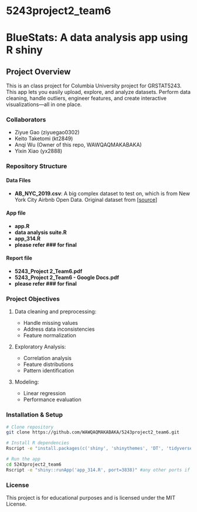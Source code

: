 # 5243project2_team6
# BlueStats: A data analysis app using R shiny

## Project Overview
This is an class project for Columbia University project for GRSTAT5243. 
This app lets you easily upload, explore, and analyze datasets. 
Perform data cleaning, handle outliers, engineer features, and create interactive visualizations—all in one place.

### Collaborators
- Ziyue Gao (ziyuegao0302)  
- Keito Taketomi (kt2849)  
- Anqi Wu (Owner of this repo, WAWQAQMAKABAKA)  
- Yixin Xiao (yx2888)  

### Repository Structure
#### Data Files
- **AB_NYC_2019.csv**: A big complex dataset to test on, which is from New York City Airbnb Open Data. Original dataset from [[source](https://www.kaggle.com/datasets/dgomonov/new-york-city-airbnb-open-data)]  

#### App file
- **app.R**
- **data analysis suite.R**
- **app_314.R**
- **please refer ### for final**

#### Report file
- **5243_Project 2_Team6.pdf**
- **5243_Project 2_Team6 - Google Docs.pdf**
- **please refer ### for final**

### Project Objectives
1. Data cleaning and preprocessing:
   - Handle missing values
   - Address data inconsistencies
   - Feature normalization

2. Exploratory Analysis:
   - Correlation analysis
   - Feature distributions
   - Pattern identification

3. Modeling:
   - Linear regression
   - Performance evaluation

### Installation & Setup
```bash
# Clone repository
git clone https://github.com/WAWQAQMAKABAKA/5243project2_team6.git

# Install R dependencies
Rscript -e "install.packages(c('shiny', 'shinythemes', 'DT', 'tidyverse', 'colourpicker', 'data.table', 'readxl', 'jsonlite', 'corrplot', 'palmerpenguins', 'mgcv'))"

# Run the app
cd 5243project2_team6
Rscript -e "shiny::runApp('app_314.R', port=3838)" #any other ports if it is already in use

```

### License
This project is for educational purposes and is licensed under the MIT License.<br>
